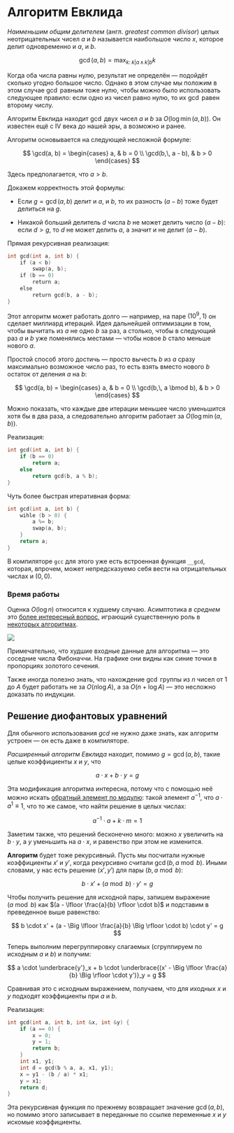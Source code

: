 # Алгоритм Евклида

*Наименьшим общим делителем* (англ. *greatest common divisor*) целых неотрицательных чисел $a$ и $b$ называется наибольшое число $x$, которое делит одновременно и $a$, и $b$.

$$
\gcd(a, b) = \max_{k: \; k|a \, \land \, k | b} k
$$

Когда оба числа равны нулю, результат не определён — подойдёт сколько угодно большое число. Однако в этом случае мы положим в этом случае $\gcd$ равным тоже нулю, чтобы можно было использовать следующее правило: если одно из чисел равно нулю, то их $\gcd$ равен второму числу.

Алгоритм Евклида находит $\gcd$ двух чисел $a$ и $b$ за $O(\log \min(a, b))$. Он известен ещё с IV века до нашей эры, а возможно и ранее.

Алгоритм основывается на следующей несложной формуле:

$$
\gcd(a, b) = \begin{cases}
a, & b = 0 \\
\gcd(b,\, a - b), & b > 0
\end{cases}
$$

Здесь предполагается, что $a > b$.

Докажем корректность этой формулы:

* Если $g = \gcd(a, b)$ делит и $a$, и $b$, то их разность $(a-b)$ тоже будет делиться на $g$.

* Никакой больший делитель $d$ числа $b$ не может делить число $(a-b)$: если $d > g$, то $d$ не может делить $a$, а значит и не делит $(a - b)$.

Прямая рекурсивная реализация:

```c++
int gcd(int a, int b) {
    if (a < b)
        swap(a, b);
    if (b == 0)
        return a;
    else
        return gcd(b, a - b);
}
```

Этот алгоритм может работать долго — например, на паре $(10^9, 1)$ он сделает миллиард итераций. Идея дальнейшей оптимизации в том, чтобы вычитать из $a$ не одно $b$ за раз, а столько, чтобы в следующий раз $a$ и $b$ уже поменялись местами — чтобы новое $b$ стало меньше нового $a$.

Простой способ этого достичь — просто вычесть $b$ из $a$ сразу максимально возможное число раз, то есть взять вместо нового $b$ остаток от деления $a$ на $b$:

$$
\gcd(a, b) = \begin{cases}
a, & b = 0 \\
\gcd(b,\, a \bmod b), & b > 0
\end{cases}
$$

Можно показать, что каждые две итерации меньшее число уменьшится хотя бы в два раза, а следовательно алгоритм работает за $O(\log \min (a, b))$.

Реализация:

```c++
int gcd(int a, int b) {
    if (b == 0)
        return a;
    else
        return gcd(b, a % b);
}
```

Чуть более быстрая итеративная форма:

```c++
int gcd(int a, int b) {
    wihle (b > 0) {
        a %= b;
        swap(a, b);
    }
    return a;
}
```

В компиляторе `gcc` для этого уже есть встроенная функция `__gcd`, которая, впрочем, может непредсказуемо себя вести на отрицательных числах и $(0, 0)$.

### Время работы

Оценка $O(\log n)$ относится к худшему случаю. Асимптотика *в среднем* это [более интересный вопрос](https://ru.wikipedia.org/wiki/%D0%90%D0%BB%D0%B3%D0%BE%D1%80%D0%B8%D1%82%D0%BC_%D0%95%D0%B2%D0%BA%D0%BB%D0%B8%D0%B4%D0%B0#%D0%92%D1%8B%D1%87%D0%B8%D1%81%D0%BB%D0%B8%D1%82%D0%B5%D0%BB%D1%8C%D0%BD%D0%B0%D1%8F_%D1%81%D0%BB%D0%BE%D0%B6%D0%BD%D0%BE%D1%81%D1%82%D1%8C_%D0%B0%D0%BB%D0%B3%D0%BE%D1%80%D0%B8%D1%82%D0%BC%D0%B0), играющий существенную роль в [некоторых алгоритмах](https://algorithmica.org/ru/pollard).

![](https://upload.wikimedia.org/wikipedia/commons/thumb/8/85/Euclidean_Algorithm_Running_Time.svg/2560px-Euclidean_Algorithm_Running_Time.svg.png)

Примечательно, что худшие входные данные для алгоритма — это соседние числа Фибоначчи. На графике они видны как синие точки в пропорциях золотого сечения.

Также иногда полезно знать, что нахождение $\gcd$ группы из $n$ чисел от $1$ до $A$ будет работать не за $O(n \log A)$, а за $O(n + \log A)$ — это несложно доказать по индукции.

## Решение диофантовых уравнений

Для обычного использования $gcd$ не нужно даже знать, как алгоритм устроен — он есть даже в компиляторе.

*Расширенный алгоритм Евклида* находит, помимо $g = \gcd(a, b)$, такие целые коэффициенты $x$ и $y$, что

$$
a \cdot x + b \cdot y = g
$$

Эта модификация алгоритма интересна, потому что с помощью неё можно искать [обратный элемент по модулю](https://algorithmica.org/ru/reciprocal): такой элемент $a^{-1}$, что $a \cdot a^{1} \equiv 1$, что то же самое, что найти решение в целых числах:

$$
a^{-1} \cdot a + k \cdot m = 1
$$

Заметим также, что решений бесконечно много: можно $x$ увеличить на $b \cdot y$, а $y$ уменьшить на $a \cdot x$, и равенство при этом не изменится.

**Алгоритм** будет тоже рекурсивный. Пусть мы посчитали нужные коэффициенты $x'$ и $y'$, когда рекурсивно считали $\gcd(b, a \bmod b)$. Иными словами, у нас есть решение $(x', y')$ для пары $(b, a \bmod b)$:

$$
b \cdot x' + (a \bmod b) \cdot y' = g
$$

Чтобы получить решение для исходной пары, запишем выражение $(a \bmod b)$ как $(a - \lfloor \frac{a}{b} \rfloor \cdot b)$ и подставим в преведенное выше равенство:

$$
b \cdot x' + (a - \Big \lfloor \frac{a}{b} \Big \rfloor \cdot b) \cdot y' = g
$$

Теперь выполним перегруппировку слагаемых (сгруппируем по исходным $a$ и $b$) и получим:

$$
a \cdot \underbrace{y'}_x + b \cdot \underbrace{(x' - \Big \lfloor \frac{a}{b} \Big \rfloor \cdot y')}_y = g
$$

Сравнивая это с исходным выражением, получаем, что для иходных $x$ и $y$ подходят коэффициенты при $a$ и $b$.

Реализация:

```c++
int gcd(int a, int b, int &x, int &y) {
    if (a == 0) {
        x = 0;
        y = 1;
        return b;
    }
    int x1, y1;
    int d = gcd(b % a, a, x1, y1);
    x = y1 - (b / a) * x1;
    y = x1;
    return d;
}
```

Эта рекурсивная функция по прежнему возвращает значение $\gcd(a, b)$, но помимо этого записывает в переданные по ссылке переменные $x$ и $y$ искомые коэффициенты.
